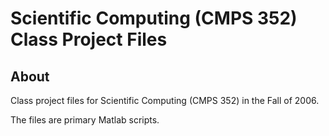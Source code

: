 # Scientific Computing (CMPS 352) Class Project Files

## About

Class project files for Scientific Computing (CMPS 352) in the Fall of 2006.

The files are primary Matlab scripts.
